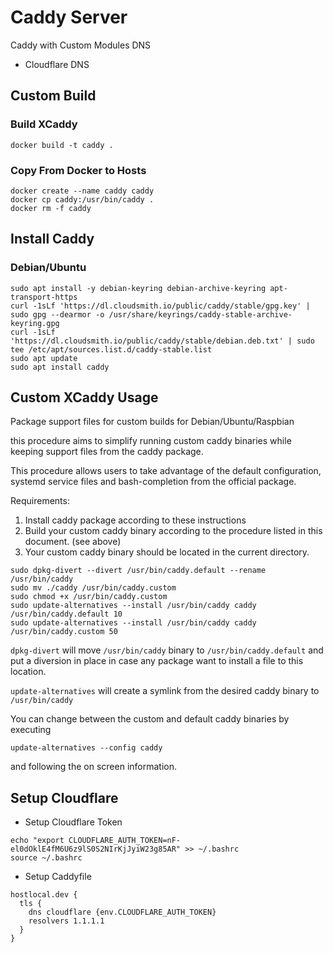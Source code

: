 # Caddy Server

Caddy with Custom Modules DNS

- Cloudflare DNS

## Custom Build

### Build XCaddy

```
docker build -t caddy .
```

### Copy From Docker to Hosts

```
docker create --name caddy caddy
docker cp caddy:/usr/bin/caddy .
docker rm -f caddy
```

## Install Caddy

### Debian/Ubuntu

```
sudo apt install -y debian-keyring debian-archive-keyring apt-transport-https
curl -1sLf 'https://dl.cloudsmith.io/public/caddy/stable/gpg.key' | sudo gpg --dearmor -o /usr/share/keyrings/caddy-stable-archive-keyring.gpg
curl -1sLf 'https://dl.cloudsmith.io/public/caddy/stable/debian.deb.txt' | sudo tee /etc/apt/sources.list.d/caddy-stable.list
sudo apt update
sudo apt install caddy
```

## Custom XCaddy Usage

Package support files for custom builds for Debian/Ubuntu/Raspbian

this procedure aims to simplify running custom caddy binaries while keeping support files from the caddy package.

This procedure allows users to take advantage of the default configuration, systemd service files and bash-completion from the official package.

Requirements:

1. Install caddy package according to these instructions
2. Build your custom caddy binary according to the procedure listed in this document. (see above)
3. Your custom caddy binary should be located in the current directory.

```
sudo dpkg-divert --divert /usr/bin/caddy.default --rename /usr/bin/caddy
sudo mv ./caddy /usr/bin/caddy.custom
sudo chmod +x /usr/bin/caddy.custom
sudo update-alternatives --install /usr/bin/caddy caddy /usr/bin/caddy.default 10
sudo update-alternatives --install /usr/bin/caddy caddy /usr/bin/caddy.custom 50
```

`dpkg-divert` will move `/usr/bin/caddy` binary to `/usr/bin/caddy.default` and put a diversion in place in case any package want to install a file to this location.

`update-alternatives` will create a symlink from the desired caddy binary to `/usr/bin/caddy`

You can change between the custom and default caddy binaries by executing

```
update-alternatives --config caddy
```

and following the on screen information.

## Setup Cloudflare

- Setup Cloudflare Token

```
echo "export CLOUDFLARE_AUTH_TOKEN=nF-el0dOklE4fM6U6z9lS0S2NIrKjJyiW23g85AR" >> ~/.bashrc
source ~/.bashrc
```

- Setup Caddyfile

```
hostlocal.dev {
  tls {
    dns cloudflare {env.CLOUDFLARE_AUTH_TOKEN}
    resolvers 1.1.1.1
  }
}
```